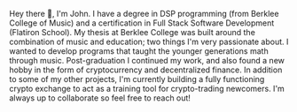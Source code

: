 Hey there 👋,  I'm John.  I have a degree in DSP programming (from Berklee College of Music) and a certification in Full Stack Software Development (Flatiron School).  My thesis at Berklee College was built around the combination of music and education; two things I'm very passionate about.  I wanted to develop programs that taught the younger generations math through music.  Post-graduation I continued my work, and also found a new hobby in the form of cryptocurrency and decentralized finance.  In addition to some of my other projects, I'm currently building a fully functioning crypto exchange to act as a training tool for crypto-trading newcomers.  I'm always up to collaborate so feel free to reach out!

<!---
JTheoMitr/JTheoMitr is a ✨ special ✨ repository because its `README.md` (this file) appears on your GitHub profile.
You can click the Preview link to take a look at your changes.
--->
